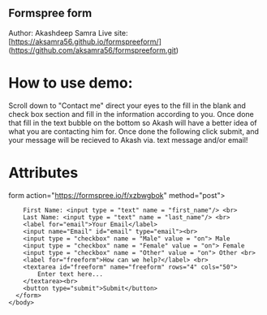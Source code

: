 ## Formspree form
Author: Akashdeep Samra
Live site: [https://aksamra56.github.io/formspreeform/] (https://github.com/aksamra56/formspreeform.git)
# How to use demo:
Scroll down to "Contact me" direct your eyes to the fill in the blank and check box section and fill in the information according to you. Once done that fill in the text bubble on the bottom so Akash will have a better idea of what you are contacting him for. Once done the following click submit, and your message will be recieved to Akash via. text message and/or email!
# Attributes
form action="https://formspree.io/f/xzbwgbok" method="post">
		
        First Name: <input type = "text" name = "first_name"/> <br>
        Last Name: <input type = "text" name = "last_name"/> <br>
        <label for="email">Your Email</label>
        <input name="Email" id="email" type="email"><br>
        <input type = "checkbox" name = "Male" value = "on"> Male
        <input type = "checkbox" name = "Female" value = "on"> Female 
        <input type = "checkbox" name = "Other" value = "on"> Other <br>
        <label for="freeform">How can we help?</label> <br>
        <textarea id="freeform" name="freeform" rows="4" cols="50">
            Enter text here...
        </textarea><br>
		<button type="submit">Submit</button>
	  </form>
	</body>
</html>
